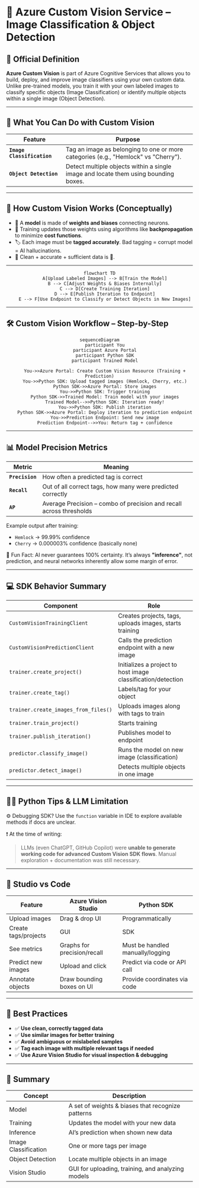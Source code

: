# 🧠 Azure Custom Vision Service – Image Classification & Object Detection

## 📘 Official Definition

**Azure Custom Vision** is part of Azure Cognitive Services that allows you to build, deploy, and improve image classifiers using your own custom data. Unlike pre-trained models, you train it with your own labeled images to classify specific objects (Image Classification) or identify multiple objects within a single image (Object Detection).

---

## 🎯 What You Can Do with Custom Vision

| Feature                    | Purpose                                                                             |
| -------------------------- | ----------------------------------------------------------------------------------- |
| **`Image Classification`** | Tag an image as belonging to one or more categories (e.g., "Hemlock" vs "Cherry").  |
| **`Object Detection`**     | Detect multiple objects within a single image and locate them using bounding boxes. |

---

## 🧬 How Custom Vision Works (Conceptually)

- 🧠 A **model** is made of **weights and biases** connecting neurons.
- 🔁 Training updates those weights using algorithms like **backpropagation** to minimize **cost functions**.
- 🏷️ Each image must be **tagged accurately**. Bad tagging = corrupt model = AI hallucinations.
- 🧼 Clean + accurate + sufficient data is 🔑.

---

<div align="center">

```mermaid
flowchart TD
    A[Upload Labeled Images] --> B[Train the Model]
    B --> C[Adjust Weights & Biases Internally]
    C --> D[Create Training Iteration]
    D --> E[Publish Iteration to Endpoint]
    E --> F[Use Endpoint to Classify or Detect Objects in New Images]
```

</div>

---

## 🛠️ Custom Vision Workflow – Step-by-Step

<div align="center">

```mermaid
sequenceDiagram
    participant You
    participant Azure Portal
    participant Python SDK
    participant Trained Model

    You->>Azure Portal: Create Custom Vision Resource (Training + Prediction)
    You->>Python SDK: Upload tagged images (Hemlock, Cherry, etc.)
    Python SDK->>Azure Portal: Store images
    You->>Python SDK: Trigger training
    Python SDK->>Trained Model: Train model with your images
    Trained Model-->>Python SDK: Iteration ready!
    You->>Python SDK: Publish iteration
    Python SDK->>Azure Portal: Deploy iteration to prediction endpoint
    You->>Prediction Endpoint: Send new image
    Prediction Endpoint-->>You: Return tag + confidence
```

</div>

---

## 📊 Model Precision Metrics

| Metric          | Meaning                                                             |
| --------------- | ------------------------------------------------------------------- |
| **`Precision`** | How often a predicted tag is correct                                |
| **`Recall`**    | Out of all correct tags, how many were predicted correctly          |
| **`AP`**        | Average Precision – combo of precision and recall across thresholds |

Example output after training:

- `Hemlock` → 99.99% confidence
- `Cherry` → 0.000003% confidence (basically none)

🧠 Fun Fact: AI never guarantees 100% certainty. It’s always **"inference"**, not prediction, and neural networks inherently allow some margin of error.

---

## 💻 SDK Behavior Summary

| Component                            | Role                                                         |
| ------------------------------------ | ------------------------------------------------------------ |
| `CustomVisionTrainingClient`         | Creates projects, tags, uploads images, starts training      |
| `CustomVisionPredictionClient`       | Calls the prediction endpoint with a new image               |
| `trainer.create_project()`           | Initializes a project to host image classification/detection |
| `trainer.create_tag()`               | Labels/tag for your object                                   |
| `trainer.create_images_from_files()` | Uploads images along with tags to train                      |
| `trainer.train_project()`            | Starts training                                              |
| `trainer.publish_iteration()`        | Publishes model to endpoint                                  |
| `predictor.classify_image()`         | Runs the model on new image (classification)                 |
| `predictor.detect_image()`           | Detects multiple objects in one image                        |

---

## 🧑‍💻 Python Tips & LLM Limitation

⚙️ Debugging SDK? Use the `function` variable in IDE to explore available methods if docs are unclear.

❗ At the time of writing:

> LLMs (even ChatGPT, GitHub Copilot) were **unable to generate working code for advanced Custom Vision SDK flows**. Manual exploration + documentation was still necessary.

---

## 🧪 Studio vs Code

| Feature              | Azure Vision Studio         | Python SDK                       |
| -------------------- | --------------------------- | -------------------------------- |
| Upload images        | Drag & drop UI              | Programmatically                 |
| Create tags/projects | GUI                         | SDK                              |
| See metrics          | Graphs for precision/recall | Must be handled manually/logging |
| Predict new images   | Upload and click            | Predict via code or API call     |
| Annotate objects     | Draw bounding boxes on UI   | Provide coordinates via code     |

---

## 🧼 Best Practices

- ✅ **Use clean, correctly tagged data**
- ✅ **Use similar images for better training**
- ✅ **Avoid ambiguous or mislabeled samples**
- ✅ **Tag each image with multiple relevant tags if needed**
- ✅ **Use Azure Vision Studio for visual inspection & debugging**

---

## 🧠 Summary

| Concept              | Description                                       |
| -------------------- | ------------------------------------------------- |
| Model                | A set of weights & biases that recognize patterns |
| Training             | Updates the model with your new data              |
| Inference            | AI’s prediction when shown new data               |
| Image Classification | One or more tags per image                        |
| Object Detection     | Locate multiple objects in an image               |
| Vision Studio        | GUI for uploading, training, and analyzing models |
